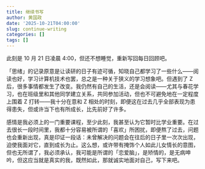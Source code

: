 ```yaml
---
title: 继续书写
author: 黄国政
date: '2025-10-21T04:00:00'
slug: continue-writing
categories: []
tags: []
---
```


<!--more-->

此刻是 10 月 21 日凌晨 4:00，但还不想睡觉，重新写回每日回顾吧。

「思绪」的记录原意是让读研的日子有迹可循，知晓自己都学习了一些什么——阅读也好，学习计算机技术也罢，总之是一种关于狭义的学习想象吧。但遇到了 Z 后，很多事情都发生了改变。我仍然有自己的生活，还是会阅读——尤其与春花学习，也在班级里和其他同学建立关系，共同参加活动，但也不可避免地在一定程度上围着 Z 打转——我十分在意和 Z 相处的时刻，即便这在过去几乎全部表现为患得患失，但或许当下也有所成长，比先前好了许多。

感情是我必须上的一门重要课程，至少此刻，我甚至认为它暂时比学业重要。在过去很长一段时间里，我都十分容易被所谓的「喜欢」所困扰，即便熬了过去，问题也会重新出现，真是印证一段话：未曾解决的问题会在往后的日子里一次次出现，迫使我面对它，直到成长为止。这么想，或许带有掩饰个人如此儿女情长的意图，但也无所谓了，我必须承认，我可能是所谓的「恋爱脑」，是矫情的，是无病呻吟，但这应当就是真实的我，既然如此，那就诚实地面对自己，写下来吧。